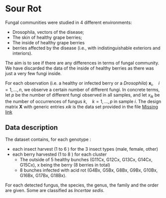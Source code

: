 # Sour Rot

Fungal communities were studied in 4 different environments:
- Drosophila, vectors of the disease;
- The skin of healthy grape berries;
- The inside of healthy grape berries
- berries affected by the disease (i.e., with indistinguishable exteriors and interiors).

The aim is to see if there are any differences in terms of fungal community. We have discarded the data of the inside of healthy berries as there was just a very few fungi inside. 

For each observation (i.e. a healthy or infected berry or a _Drosophila_) $`\mathbf{x}_i,\quad i = 1,\dots,n`$, we observe a certain number of different fungi. In concrete terms, let $`p`$ be the number of different fungi observed in all samples, and let $`x_{ik}`$ be the number of occurrences of fungus $`k, \quad k = 1,\dots,p`$ in sample $`i`$. The design matrix $\mathbf{X}$ with generic entries $x{ik}$ is the data set provided in the file [Missing link]()

## Data description

The dataset contains, for each genotype :

- each insect harvest (1 to 6 ) for the 3 insect types (male, female, other)
- each berry harvested (1 to 8 ) for each cluster
    - The outside of 5 healthy bunches (G11Cx, G12Cx, G13Cx, G14Cx, G15Cx), x being the berry (8 berries in total)
    - 8 bunches infected with acid rot (G4Bx, G5Bx, G8Bx, G9Bx, G10Bx, G16Bx, G17Bx, G18Bx).

For each detected fungus, the species, the genus, the family and the order are given. Some are classified as _Incertae sedis_. 



